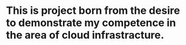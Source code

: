 # This is project born from the desire to demonstrate my competence in the area of cloud infrastracture.
